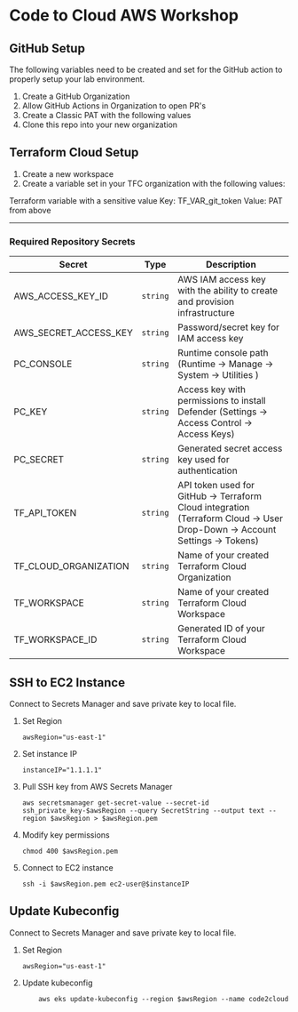 # Code to Cloud AWS Workshop


## GitHub Setup

The following variables need to be created and set for the GitHub action to properly setup your lab environment.

1. Create a GitHub Organization
2. Allow GitHub Actions in Organization to open PR's
3. Create a Classic PAT with the following values
4. Clone this repo into your new organization

## Terraform Cloud Setup

1. Create a new workspace
2. Create a variable set in your TFC organization with the following values:

Terraform variable with a sensitive value
Key: TF_VAR_git_token Value: PAT from above




----

### Required Repository Secrets

 | Secret |  Type  | Description |
 |--------|---------|-------------|
| AWS_ACCESS_KEY_ID | `string` | AWS IAM access key with the ability to create and provision infrastructure
| AWS_SECRET_ACCESS_KEY | `string` | Password/secret key for IAM access key
| PC_CONSOLE | `string` | Runtime console path (Runtime -> Manage -> System -> Utilities )
| PC_KEY | `string` | Access key with permissions to install Defender (Settings -> Access Control -> Access Keys)
| PC_SECRET | `string` | Generated secret access key used for authentication
| TF_API_TOKEN | `string` | API token used for GitHub -> Terraform Cloud integration (Terraform Cloud -> User Drop-Down -> Account Settings -> Tokens)
| TF_CLOUD_ORGANIZATION | `string` | Name of your created Terraform Cloud Organization
| TF_WORKSPACE | `string` | Name of your created Terraform Cloud Workspace
| TF_WORKSPACE_ID | `string` | Generated ID of your Terraform Cloud Workspace



## SSH to EC2 Instance

Connect to Secrets Manager and save private key to local file.


1. Set Region 
    ```Shell
    awsRegion="us-east-1"
    ```

2. Set instance IP
    ```Shell
    instanceIP="1.1.1.1"
    ```

3. Pull SSH key from AWS Secrets Manager
    ```Shell
    aws secretsmanager get-secret-value --secret-id ssh_private_key-$awsRegion --query SecretString --output text --region $awsRegion > $awsRegion.pem
    ```

4. Modify key permissions
    ```Shell
    chmod 400 $awsRegion.pem 
    ```

5. Connect to EC2 instance
    ```Shell
    ssh -i $awsRegion.pem ec2-user@$instanceIP
    ```


## Update Kubeconfig

Connect to Secrets Manager and save private key to local file.


1. Set Region 
    ```Shell
    awsRegion="us-east-1"
    ```
2. Update kubeconfig
    ```Shell
        aws eks update-kubeconfig --region $awsRegion --name code2cloud
    ```